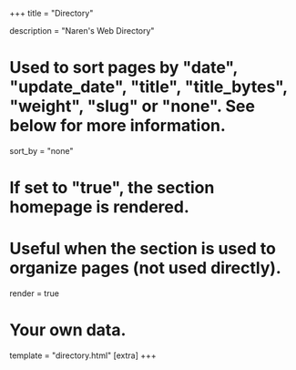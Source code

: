 +++
title = "Directory"

description = "Naren's Web Directory"

# Used to sort pages by "date", "update_date", "title", "title_bytes", "weight", "slug" or "none". See below for more information.
sort_by = "none"

# If set to "true", the section homepage is rendered.
# Useful when the section is used to organize pages (not used directly).
render = true

# Your own data.
template = "directory.html"
[extra]
+++
